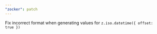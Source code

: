 ```yaml
---
"zocker": patch
---
```


Fix incorrect format when generating values for `z.iso.datetime({ offset: true })`
